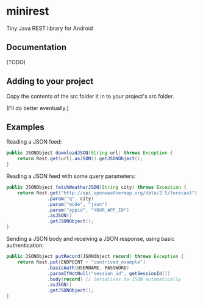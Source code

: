 # minirest
Tiny Java REST library for Android

## Documentation

(TODO)

## Adding to your project

Copy the contents of the src folder it in to your project's src folder. 

(I'll do better eventually.)

## Examples

Reading a JSON feed:

```java
public JSONObject downloadJSON(String url) throws Exception {
    return Rest.get(url).asJSON().getJSONObject();
}
```

Reading a JSON feed with some query parameters:

```java
public JSONObject fetchWeatherJSON(String city) throws Exception {
    return Rest.get("http://api.openweathermap.org/data/2.5/forecast")
               .param("q", city)
               .param("mode", "json")
               .param("appid", "YOUR_APP_ID")
               .asJSON()
               .getJSONObject();
}
```

Sending a JSON body and receiving a JSON response, using basic authentication:

```java
public JSONObject putRecord(JSONObject record) throws Exception {
    return Rest.put(ENDPOINT + "contrived_example")
               .basicAuth(USERNAME, PASSWORD)
               .paramIfNotNull("session_id", getSessionId())
               .body(record) // Serialises to JSON automatically
               .asJSON()
               .getJSONObject();
}
```
